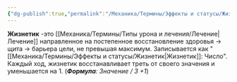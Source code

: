 ```yaml
---
{"dg-publish":true,"permalink":"/Механика/Термины/Эффекты и статусы/Жизнетик/","noteIcon":"","created":"2025-09-05T14:21:13.888+03:00","updated":"2025-09-05T15:38:15.822+03:00"}
---
```




**Жизнетик** -это [[Механика/Термины/Типы урона и лечения/Лечение\|Лечение]] направленное на постепенное восстановление здоровья -> щита -> барьера цели, не превышая максимум. Записывается как "[[Механика/Термины/Эффекты и статусы/Жизнетик\|Жизнетик]]: Число". Каждый ход, жизнетик восстанавливает треть от своего значения и уменьшается на 1. (***Формула**: Значение / 3 +1*)